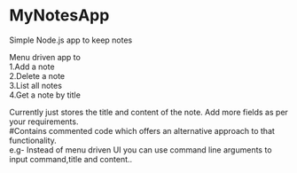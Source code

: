 # MyNotesApp
Simple Node.js app to keep notes

Menu driven app to<br />
1.Add a note<br />
2.Delete a note<br />
3.List all notes<br />
4.Get a note by title<br />

Currently just stores the title and content of the note. Add more fields as per your requirements.
<br />
#Contains commented code which offers an alternative approach to that functionality.<br />
e.g- Instead of menu driven UI you can use command line arguments to input command,title and content..

